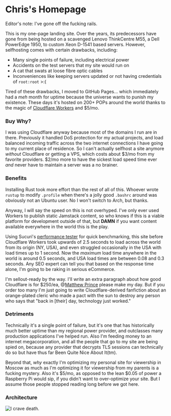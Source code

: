 # Chris's Homepage

Editor's note: I've gone off the fucking rails.

This is my one-page landing site. Over the years, its predecessors have gone from being hosted on a scavenged Lenovo ThinkCentre M55, a Dell PowerEdge 1950, to custom Xeon D-1541 based servers. However, selfhosting comes with certain drawbacks, including:
* Many single points of failure, including electrical power
* Accidents on the test servers that my site would run on
* A cat that swats at loose fibre optic cables
* Inconveniences like keeping servers updated or not having credentials of `root:root` >:(

Tired of these drawbacks, I moved to GitHub Pages... which immediately had a *meh* month for uptime because the universe wants to punish my existence. These days it's hosted on 200+ POPs around the world thanks to the magic of [Cloudflare Workers](https://workers.cloudflare.com/) and $5/mo.

### Buy Why?

I was using Cloudflare anyway because most of the domains I run are in there. Previously it handled DoS protection for my actual projects, and load balanced incoming traffic across the two internet connections I have going to my current place of residence. So I can't actually selfhost a site anymore *without* Cloudflare or getting a VPS, which costs about $3/mo from my favorite providers. $2/mo more to have the sickest load speed time ever *and* never have to maintain a server was a no brainer.

### Benefits

Installing Rust took more effort than the rest of all of this. Whoever wrote `rustup` to modify `.profile` when there's a jolly good `.bashrc` around was obviously not an Ubuntu user. No I won't switch to Arch, but thanks.

Anyway, I will say the speed on this is not overhyped. I've only ever used Workers to publish static Jamstack content, so who knows if this is a viable platform for development outside of that, but **DAMN** if you want content available everywhere in the world this is the play.

Using Sucuri's [performance tester](https://performance.sucuri.net/domain/) for quick benchmarking, this site before Cloudflare Workers took upwards of 2.5 seconds to load across the world from its origin (NY, USA), and even struggled occasionally in the USA with load times up to 1 second. Now the *maximum* load time anywhere in the world is around 0.5 seconds, and USA load times are between 0.08 and 0.3 seconds. Any SEO expert can tell you that based on the response time alone, I'm going to be raking in serious eCommerce.

I'm sellout-ready by the way. I'll write an extra paragraph about how good Cloudflare is for $250/ea, @[Matthew Prince](https://twitter.com/eastdakota/) please make my day. But if you order too many I'm just going to write Cloudflare-derived fanfiction about an orange-plated cleric who made a pact with the sun to destroy any person who says that "back in [their] day, technology just worked."

### Detriments

Technically it's a single point of failure, but it's one that has historically much better uptime than my regional power provider, and outclasses many production applications I've helped run. Also I'm feeding money to an internet megacorporation, and all the people that go to my site are being spied on, because any provider that decrypts TLS sessions can technically do so but have thus far Been Quite Nice About It(tm).

Beyond that, *why* exactly I'm optimizing my personal site for viewership in Moscow as much as I'm optimizing it for viewership from my parents is a fucking mystery. Also it's $5/mo, as opposed to the lean $0.05 of power a Raspberry Pi would sip, if you didn't want to over-optimize your site. But I assume those people stopped reading long before we got here.

### Architecture

![I crave death.](https://upload.wikimedia.org/wikipedia/commons/thumb/d/d2/Child_scribble_age_1y10m.jpg/1280px-Child_scribble_age_1y10m.jpg)
